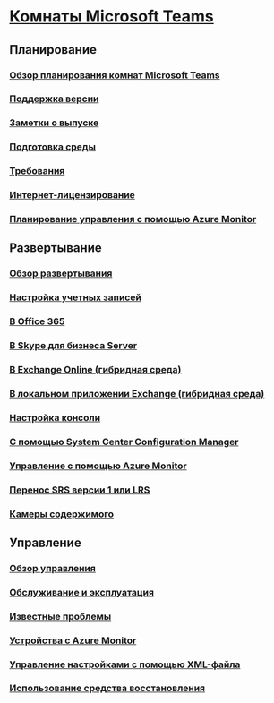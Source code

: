 # [Комнаты Microsoft Teams](index.md)
## Планирование
### [Обзор планирования комнат Microsoft Teams](rooms-plan.md)
### [Поддержка версии](rooms-lifecycle-support.md)
### [Заметки о выпуске](rooms-release-note.md)
### [Подготовка среды](rooms-prep.md)
### [Требования](requirements.md)
### [Интернет-лицензирование](rooms-licensing.md)
### [Планирование управления с помощью Azure Monitor](azure-monitor-plan.md)

## Развертывание
### [Обзор развертывания](rooms-deploy.md)
### [Настройка учетных записей](rooms-configure-accounts.md)
### [В Office 365](with-office-365.md)
### [В Skype для бизнеса Server](with-skype-for-business-server-2015.md)
### [В Exchange Online (гибридная среда)](with-exchange-online.md)
### [В локальном приложении Exchange (гибридная среда)](with-exchange-on-premises.md)
### [Настройка консоли](console.md)
### [С помощью System Center Configuration Manager](rooms-scale.md)
### [Управление с помощью Azure Monitor](azure-monitor-deploy.md)
### [Перенос SRS версии 1 или LRS](lrs-migration.md)
### [Камеры содержимого](content-camera.md)

## Управление
### [Обзор управления](rooms-manage.md)
### [Обслуживание и эксплуатация](rooms-operations.md)
### [Известные проблемы](known-issues.md)
### [Устройства с Azure Monitor](azure-monitor-manage.md)
### [Управление настройками с помощью XML-файла](xml-config-file.md)
### [Использование средства восстановления](recovery-tool.md)

